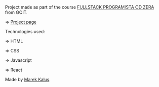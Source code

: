 Project made as part of the course [FULLSTACK PROGRAMISTA OD ZERA](https://goit.global/pl/courses/fullstackonline/?utm_source=main-site) from GOIT.

=> [Project page](https://marektg.github.io/goit-react-hw-02-feedback/)

Technologies used:

=> HTML

=> CSS

=> Javascript

=> React


Made by [Marek Kalus](www.linkedin.com/in/marek-kalus-61a240247)